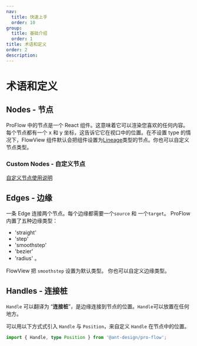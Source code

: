 ```yaml
---
nav:
  title: 快速上手
  order: 10
group:
  title: 基础介绍
  order: 1
title: 术语和定义
order: 2
description:
---
```


# 术语和定义

## Nodes - 节点

ProFlow 中的节点是一个 React 组件。这意味着它可以渲染您喜欢的任何内容。每个节点都有一个 x 和 y 坐标，这告诉它它在视口中的位置。在不设置 type 的情况下，FlowView 组件默认会把组件设置为[Lineage](/components/lineage-node)类型的节点。你也可以自定义节点类型。

<code src="./demos/baseIntro/coreNode.tsx"></code>

### Custom Nodes - 自定义节点

[自定义节点使用说明](/components/customNodeDoc)
<code src="./demos/baseIntro/customerNode.tsx"></code>

## Edges - 边缘

一条 Edge 连接两个节点。每个边缘都需要一个`source` 和 一个`target`。 ProFlow 内置了五种边缘类型：

- 'straight'
- 'step'
- 'smoothstep'
- 'bezier'
- 'radius' 。

FlowView 把 `smoothstep` 设置为默认类型。 你也可以自定义边缘类型。

<code src="./demos/baseIntro/coreEdge.tsx"></code>

## Handles - 连接桩

`Handle` 可以翻译为 “**连接桩**”，是边缘连接到节点的位置。`Handle`可以放置在任何地方。

可以用以下方式式引入 `Handle` 与 `Position`，来自定义 `Handle` 在节点中的位置。

```ts
import { Handle, type Position } from '@ant-design/pro-flow';
```

<code src="./demos/baseIntro/coreHandle.tsx"></code>
